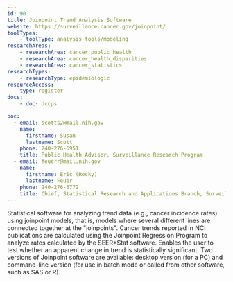 ```yaml
---
id: 90
title: Joinpoint Trend Analysis Software
website: https://surveillance.cancer.gov/joinpoint/
toolTypes:
    - toolType: analysis_tools/modeling
researchAreas:
    - researchArea: cancer_public_health
    - researchArea: cancer_health_disparities
    - researchArea: cancer_statistics
researchTypes:
    - researchType: epidemiologic
resourceAccess:
    type: register
docs:
    - doc: dccps

poc:
  - email: scotts2@mail.nih.gov
    name:
      firstname: Susan
      lastname: Scott
    phone: 240-276-6951
    title: Public Health Advisor, Surveillance Research Program
  - email: feuerr@mail.nih.gov
    name:
      firstname: Eric (Rocky)
      lastname: Feuer
    phone: 240-276-6772
    title: Chief, Statistical Research and Applications Branch, Surveillance Research Program
---
```

Statistical software for analyzing trend data (e.g., cancer incidence rates) using joinpoint models, that is, models where several different lines are connected together at the "joinpoints".  Cancer trends reported in NCI publications are calculated using the Joinpoint Regression Program to analyze rates calculated by the SEER*Stat software. Enables the user to test whether an apparent change in trend is statistically significant. Two versions of Joinpoint software are available:  desktop version (for a PC) and command-line version (for use in batch mode or called from other software, such as SAS or R).
